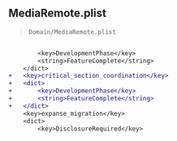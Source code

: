 ## MediaRemote.plist

> `Domain/MediaRemote.plist`

```diff

 		<key>DevelopmentPhase</key>
 		<string>FeatureComplete</string>
 	</dict>
+	<key>critical_section_coordination</key>
+	<dict>
+		<key>DevelopmentPhase</key>
+		<string>FeatureComplete</string>
+	</dict>
 	<key>expanse_migration</key>
 	<dict>
 		<key>DisclosureRequired</key>

```
